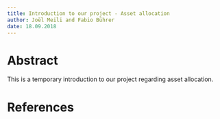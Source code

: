 ```yaml
---
title: Introduction to our project - Asset allocation
author: Joël Meili and Fabio Bührer
date: 18.09.2018
---
```


# Abstract
This is a temporary introduction to our project regarding asset allocation.

# References